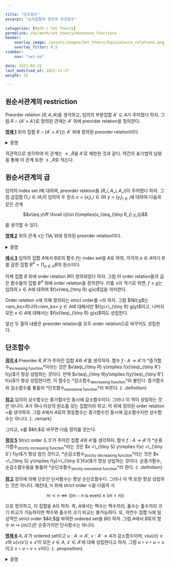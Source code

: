 ```yaml
---

title: "단조함수"
excerpt: "순서집합의 연산과 단조함수"

categories: [Math / Set Theory]
permalink: /ko/math/set_theory/monotone_functions
header:
    overlay_image: /assets/images/Set_theory/Equivalence_relations.png
    overlay_filter: 0.5
sidebar: 
    nav: "set-ko"

date: 2021-08-22
last_modified_at: 2022-11-27
weight: 15

---
```


## 원순서관계의 restriction

Preorder relation $(R,A,A)$을 생각하고, 임의의 부분집합 $A'\subseteq A$가 주어졌다 하자. 그럼 $R\cap (A'\times A')$로 정의된 관계는 $A'$ 위에 preorder relation을 정의한다. 

<div class="proposition" markdown="1">

<ins id="pp1">**명제 1**</ins> 위의 집합 $R\cap (A'\times A')$는 $A'$ 위에 정의된 preorder relation이다.

</div>
<details class="proof" markdown="1">
<summary>증명</summary>

우선 임의의 $x\in A'$에 대하여, $x$는 $A$의 원소이기도 하므로 $(x,x)\in R$이다. 또, $(x,x)\in A'\times A'$이므로 $(x,x)\in R\cap(A'\times A')$이다.

이제 $(x,y),(y,z)\in R\cap (A'\times A')$이라 가정하자. 그럼 $x,y,z\in A'$이고 $(x,y),(y,z)\in R$이다. $R$은 transitive하므로 $(x,z)\in R$이고, $x,z\in A'$로부터 $(x,z)\in R\cap(A'\times A')$임을 안다.

</details>

직관적으로 생각하여 이 관계는 $\leq\_R$을 $A'$로 제한한 것과 같다. 약간의 표기법의 남용을 통해 이 관계 또한 $\leq\_R$로 적는다.

## 원순서관계의 곱

임의의 index set $I$에 대하여, preorder relation들 $(R\_i,A\_i,A\_i)$이 주어졌다 하자. 그럼 곱집합 $\prod\_{i\in I} A_i$의 임의의 두 원소 $x=(x_i)\_{i\in I}$와 $y=(y_i)_{i\in I}$에 대하여 다음과 같은 관계

$$x\leq y\iff \forall i((i\in I)\implies(x_i\leq_{\tiny R_i} y_i))$$

를 생각할 수 있다. 

<div class="proposition" markdown="1">

<ins id="pp2">**명제 2**</ins> 위의 관계 $\leq$는 $\prod A_i$ 위에 정의된 preorder relation이다.

</div>
<details class="proof" markdown="1">
<summary>증명</summary>

임의의 $(x\_i)\in \prod A\_i$에 대하여, $x\_i\leq_{\tiny R_i} x\_i$가 모든 $i\in I$에 대해 성립하므로 $(x\_i)\leq (x\_i)$이다.

이제 $(x\_i)\leq (y\_i)$이고 $(y\_i)\leq (z\_i)$라 하자. 그럼 모든 $i\in I$에 대하여,

$$x_i\leq y_i\leq z_i\implies x_i\leq z_i$$

가 성립하므로 $(x\_i)\leq (z\_i)$이다.

</details>

<div class="example" markdown="1">

<ins id="ex3">**예시 3**</ins>  임의의 집합 $A$에서 $B$로의 함수 $f$는 index set을 $A$로 하여, 각각의 $a\in A$마다 $B$를 곱한 집합 $B^A=\prod_{a\in A}B$의 원소이다. 

이제 집합 $B$ 위에 order relation $R$이 정의되었다 하자. 그럼 이 order relation들의 곱은 함수들의 집합 $B^A$ 위에 order relation을 정의한다. 이를 $\leq$라 적기로 하면, $f\leq g$는 임의의 $x\in A$에 대하여 $f(x)\leq_{\tiny R} g(x)$임을 의미한다. 

Order relation $\leq$에 의해 정의되는 strict order를 $<$라 하자. 그럼 $f&lt;g$는 <em_ko>하나의</em_ko> $y\in A$에 대해서만 $f(y)<\_{\tiny R} g(y)$이고. 나머지 모든 $x\in A$에 대해서는 $f(x)\leq\_{\tiny R} g(x)$여도 성립한다.

</div>

앞선 두 절의 내용은 preorder relation을 모두 order relation으로 바꾸어도 성립한다.

## 단조함수

<ins id="df4">**정의 4**</ins> Preorder $R,R'$가 주어진 집합 $A$와 $A'$를 생각하자. 함수 $f:A\rightarrow A'$가 *증가함수<sub>increasing function</sub>*이라는 것은 $x\leq\_{\tiny R} y\implies f(x)\leq\_{\tiny R'} f(y)$가 항상 성립하는 것이다. 만약 $x\leq\_{\tiny R}y\implies f(y)\leq\_{\tiny R'} f(x)$가 항상 성립한다면, 이 함수는 *감소함수<sub>decreasing function</sub>*라 불린다. 증가함수와 감소함수를 통틀어 *단조함수<sub>monotone function</sub>*라 부른다.
{: .definition}

<ins id="rmk1">**참고**</ins> 임의의 상수함수는 증가함수인 동시에 감소함수이다. 그러나 이 역이 성립하는 것은 아니다. $A$가 하나 이상의 원소를 갖는 집합이라 하고. 이 위에 정의된 order relation $=$를 생각하자. 그럼 $A$에서 $A$로의 항등함수는 증가함수인 동시에 감소함수지만 상수함수는 아니다.
{: .remark}

그리고, $\leq$를 $&lt;$로 바꾸면 다음 정의를 얻는다.

<ins id="df5">**정의 5**</ins> Strict order $S,S'$가 주어진 집합 $A$와 $A'$를 생각하자. 함수 $f:A\rightarrow A'$가 *순증가함수<sub>strictly increasing function</sub>*라는 것은 $x <\_{\tiny S} y\implies f(x) <\_{\tiny S'} f(y)$가 항상 참인 것이고, *순감소함수<sub>strictly decreasing function</sub>*라는 것은 $x <\_{\tiny S} y\implies f(y)<\_{\tiny S'}f(x)$가 항상 성립하는 것이다. 순증가함수, 순감소함수들을 통틀어 *순단조함수<sub>strictly monotone function</sub>*라 한다.
{: .definition}

<div class="remark" markdown="1">

<ins id="rmk2">**참고**</ins> 정의에 의해 단조인 단사함수는 항상 순단조함수다. 그러나 이 역 또한 항상 성립하는 것은 아니다. 예컨대, $\mathbb{N}$ 위에 strict order $\prec$을 다음의 식

$$m\prec n\iff ((m-n\text{ is even}) \wedge (m<n))$$

으로 정의하고, 이 집합을 $A$라 하자. 즉, $A$에서는 짝수는 짝수끼리, 홀수는 홀수끼리 크기 비교가 가능하지만 짝수와 홀수의 크기 비교는 불가능하다. 또, 자연수 집합 $\mathbb{N}$에 일상적인 strict order $&lt;$를 부여한 ordered set을 $B$라 하자. 그럼 $A$에서 $B$로의 함수 $m\mapsto \lfloor m/2\rfloor$은 순증가지만 단사함수는 아니다.
</div>

<ins id="pp6">**명제 6**</ins> $A$, $A'$가 ordered set이고 $u:A\rightarrow A'$, $v:A'\rightarrow A$가 감소함수이며, $v(u(x))\geq x$와 $u(v(x'))\geq x'$이 모든 $x\in A$, $x'\in A'$에 대해 성립한다고 하자. 그럼 $u\circ v\circ u=u$ 이고 $v\circ u\circ v=v$이다.
{: .proposition}

<details class="proof" markdown="1">
<summary>증명</summary>

주어진 가정과 $u$가 감소함수라는 것에서 자명하다. 즉, $u$는 감소함수이므로, $v(u(x))\geq x$에서 $u(v(u(x)))\leq u(x)$가 모든 $x$에 대해 성립하지만, 가정의 두 번째 부분에서 $u(v(u(x)))\geq u(x)$이 성립한다.

</details>